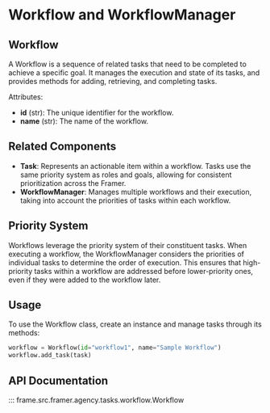 # Workflow and WorkflowManager

## Workflow

A Workflow is a sequence of related tasks that need to be completed to achieve a specific goal. It manages the execution and state of its tasks, and provides methods for adding, retrieving, and completing tasks.

Attributes:
- **id** (str): The unique identifier for the workflow.
- **name** (str): The name of the workflow.


## Related Components

- **Task**: Represents an actionable item within a workflow. Tasks use the same priority system as roles and goals, allowing for consistent prioritization across the Framer.
- **WorkflowManager**: Manages multiple workflows and their execution, taking into account the priorities of tasks within each workflow.

## Priority System

Workflows leverage the priority system of their constituent tasks. When executing a workflow, the WorkflowManager considers the priorities of individual tasks to determine the order of execution. This ensures that high-priority tasks within a workflow are addressed before lower-priority ones, even if they were added to the workflow later.


## Usage

To use the Workflow class, create an instance and manage tasks through its methods:

```python
workflow = Workflow(id="workflow1", name="Sample Workflow")
workflow.add_task(task)
```

## API Documentation

::: frame.src.framer.agency.tasks.workflow.Workflow
